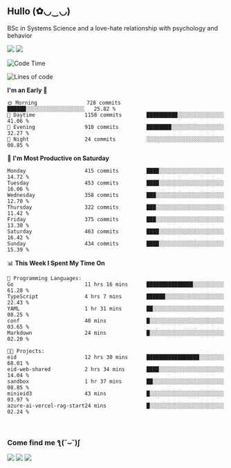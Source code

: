 <h2>Hullo (✿◡‿◡)</h2>

BSc in Systems Science and a love-hate relationship with psychology and behavior

<img src="https://github-readme-activity-graph.vercel.app/graph?username=hedonicadapter&theme=high-contrast"/>
<img src="https://github-readme-stats-git-masterrstaa-rickstaa.vercel.app/api?username=hedonicadapter&theme=highcontrast"/>

<!--START_SECTION:waka-->
![Code Time](http://img.shields.io/badge/Code%20Time-2%2C044%20hrs%2016%20mins-blue)

![Lines of code](https://img.shields.io/badge/From%20Hello%20World%20I%27ve%20Written-6.5%20million%20lines%20of%20code-blue)

**I'm an Early 🐤** 

```text
🌞 Morning                728 commits         ██████░░░░░░░░░░░░░░░░░░░   25.82 % 
🌆 Daytime                1158 commits        ██████████░░░░░░░░░░░░░░░   41.06 % 
🌃 Evening                910 commits         ████████░░░░░░░░░░░░░░░░░   32.27 % 
🌙 Night                  24 commits          ░░░░░░░░░░░░░░░░░░░░░░░░░   00.85 % 
```
📅 **I'm Most Productive on Saturday** 

```text
Monday                   415 commits         ████░░░░░░░░░░░░░░░░░░░░░   14.72 % 
Tuesday                  453 commits         ████░░░░░░░░░░░░░░░░░░░░░   16.06 % 
Wednesday                358 commits         ███░░░░░░░░░░░░░░░░░░░░░░   12.70 % 
Thursday                 322 commits         ███░░░░░░░░░░░░░░░░░░░░░░   11.42 % 
Friday                   375 commits         ███░░░░░░░░░░░░░░░░░░░░░░   13.30 % 
Saturday                 463 commits         ████░░░░░░░░░░░░░░░░░░░░░   16.42 % 
Sunday                   434 commits         ████░░░░░░░░░░░░░░░░░░░░░   15.39 % 
```


📊 **This Week I Spent My Time On** 

```text
💬 Programming Languages: 
Go                       11 hrs 16 mins      ███████████████░░░░░░░░░░   61.28 % 
TypeScript               4 hrs 7 mins        ██████░░░░░░░░░░░░░░░░░░░   22.43 % 
YAML                     1 hr 31 mins        ██░░░░░░░░░░░░░░░░░░░░░░░   08.25 % 
conf                     40 mins             █░░░░░░░░░░░░░░░░░░░░░░░░   03.65 % 
Markdown                 24 mins             █░░░░░░░░░░░░░░░░░░░░░░░░   02.20 % 

🐱‍💻 Projects: 
eid                      12 hrs 30 mins      █████████████████░░░░░░░░   68.01 % 
eid-web-shared           2 hrs 34 mins       ████░░░░░░░░░░░░░░░░░░░░░   14.04 % 
sandbox                  1 hr 37 mins        ██░░░░░░░░░░░░░░░░░░░░░░░   08.85 % 
minieid3                 43 mins             █░░░░░░░░░░░░░░░░░░░░░░░░   03.97 % 
azure-ai-vercel-rag-start24 mins             █░░░░░░░░░░░░░░░░░░░░░░░░   02.24 % 
```


<!--END_SECTION:waka-->

<br/>
<h3>Come find me ƪ(˘⌣˘)ʃ </h3>

<a href="https://hedonicadapter.com/"><img src="https://img.shields.io/badge/-Portfolio-3423A6?style=flat-square&logo=Google-Chrome&logoColor=white"/></a>
<a href="www.linkedin.com/in/sam-herman"><img src="https://img.shields.io/badge/-Sam%20Herman-0077B5?style=flat-square&logo=Linkedin&logoColor=white"/></a>
<a href="mailto:mailservice.samherman@gmail.com"><img src="https://img.shields.io/badge/-mailservice.samherman@gmail.com-D14836?style=flat-square&logo=Gmail&logoColor=white"/></a>

<!--
**cdthomp1/cdthomp1** is a ✨ _special_ ✨ repository because its `README.md` (this file) appears on your GitHub profile.


----
Credit: [cdthomp1](https://github.com/cdthomp1)

Last Edited on: 19/11/2020
